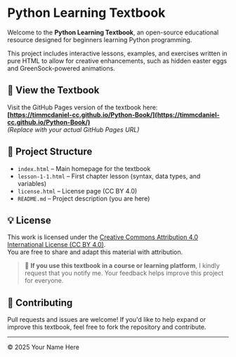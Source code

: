 
# Python Learning Textbook

Welcome to the **Python Learning Textbook**, an open-source educational resource designed for beginners learning Python programming.

This project includes interactive lessons, examples, and exercises written in pure HTML to allow for creative enhancements, such as hidden easter eggs and GreenSock-powered animations.

## 📖 View the Textbook

Visit the GitHub Pages version of the textbook here:  
**[https://timmcdaniel-cc.github.io/Python-Book/](https://timmcdaniel-cc.github.io/Python-Book/)**  
*(Replace with your actual GitHub Pages URL)*

## 📂 Project Structure

- `index.html` – Main homepage for the textbook
- `lesson-1-1.html` – First chapter lesson (syntax, data types, and variables)
- `license.html` – License page (CC BY 4.0)
- `README.md` – Project description (you are here)

## 💡 License

This work is licensed under the [Creative Commons Attribution 4.0 International License (CC BY 4.0)](https://creativecommons.org/licenses/by/4.0/).  
You are free to share and adapt this material with attribution.

> 📢 **If you use this textbook in a course or learning platform**, I kindly request that you notify me. Your feedback helps improve this project for everyone.

## 🤝 Contributing

Pull requests and issues are welcome! If you'd like to help expand or improve this textbook, feel free to fork the repository and contribute.

---

© 2025 Your Name Here
